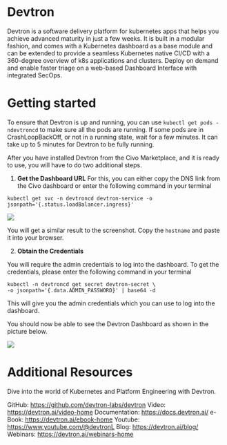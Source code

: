 # Devtron

Devtron is a software delivery platform for kubernetes apps that helps you achieve advanced maturity in just a few weeks. It is built in a modular fashion, and comes with a Kubernetes dashboard as a base module and can be extended to provide a seamless Kubernetes native CI/CD with a 360-degree overview of k8s applications and clusters. Deploy on demand and enable faster triage on a web-based Dashboard Interface with integrated SecOps.

# Getting started

To ensure that Devtron is up and running, you can use `kubectl get pods -ndevtroncd` to make sure all the pods are running. If some pods are in CrashLoopBackOff, or not in a running state, wait for a few minutes. It can take up to 5 minutes for Devtron to be fully running.

After you have installed Devtron from the Civo Marketplace, and it is ready to use, you will have to do two additional steps.

1. **Get the Dashboard URL**
    For this, you can either copy the DNS link from the Civo dashboard or enter the following command in your terminal

```
kubectl get svc -n devtroncd devtron-service -o jsonpath='{.status.loadBalancer.ingress}'
```

![](https://i.imgur.com/ClnMpGK.png)

You will get a similar result to the screenshot. Copy the `hostname` and paste it into your browser.

2. **Obtain the Credentials**

You will require the admin credentials to log into the dashboard. To get the credentials, please enter the following command in your terminal
 
 ``` 
kubectl -n devtroncd get secret devtron-secret \
-o jsonpath='{.data.ADMIN_PASSWORD}' | base64 -d
```
This will give you the admin credentials which you can use to log into the dashboard.

You should now be able to see the Devtron Dashboard as shown in the picture below.

![](https://i.imgur.com/54Ee2e0.png) 

# Additional Resources

Dive into the world of Kubernetes and Platform Engineering with Devtron.

GitHub: https://github.com/devtron-labs/devtron
Video: https://devtron.ai/video-home
Documentation: https://docs.devtron.ai/
e-Book: https://devtron.ai/ebook-home
Youtube: https://www.youtube.com/@devtronL
Blog: https://devtron.ai/blog/
Webinars: https://devtron.ai/webinars-home


